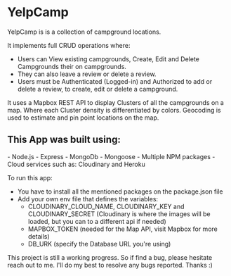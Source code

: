 # YelpCamp
YelpCamp is is a collection of campground locations.  

It implements full CRUD operations where:  
- Users can View existing campgrounds, Create, Edit and Delete Campgrounds their on campgrounds. 
- They can also leave a review or delete a review.  
- Users must be Authenticated (Logged-in) and Authorized to add or delete a review, to create, edit or delete a campground. 

It uses a Mapbox REST API to display Clusters of all the campgrounds on a map. 
Where each Cluster density is differentiated by colors. Geocoding is used to estimate and pin point locations on the map.


<h2>This App was built using:</h2>
- Node.js
- Express
- MongoDb
- Mongoose
- Multiple NPM packages
- Cloud services such as: Cloudinary and Heroku


To run this app:
- You have to install all the mentioned packages on the package.json file
- Add your own env file that defines the variables: 
  - CLOUDINARY_CLOUD_NAME, CLOUDINARY_KEY and CLOUDINARY_SECRET (Cloudinary is where the images will be loaded, but you can to a different api if needed)
  - MAPBOX_TOKEN (needed for the Map API, visit Mapbox for more details)
  - DB_URK (specify the Database URL you're using)


This project is still a working progress. So if find a bug, please hesitate reach out to me. 
I'll do my best to resolve any bugs reported. Thanks :)
